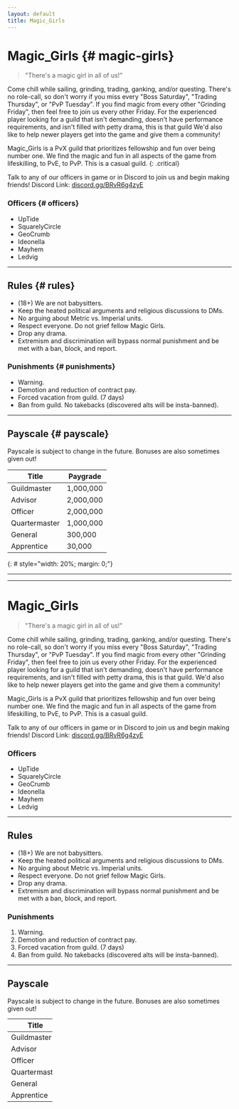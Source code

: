 ```yaml
---
layout: default
title: Magic_Girls
---
```


# Magic_Girls {# magic-girls}

> "There's a magic girl in all of us!"

Come chill while sailing, grinding, trading, ganking, and/or questing. There's no role-call, so don't worry if you miss every "Boss Saturday", "Trading Thursday", or "PvP Tuesday". If you find magic from every other "Grinding Friday", then feel free to join us every other Friday. For the experienced player looking for a guild that isn't demanding, doesn't have performance requirements, and isn't filled with petty drama, this is that guild We'd also like to help newer players get into the game and give them a community!

Magic_Girls is a PvX guild that prioritizes fellowship and fun over being number one. We find the magic and fun in all aspects of the game from lifeskilling, to PvE, to PvP. This is a casual guild.
{: .critical}

Talk to any of our officers in game or in Discord to join us and begin making friends! Discord Link: [discord.gg/BRvR6g4zyE](https://discord.gg/BRvR6g4zyE)


### Officers {# officers}

- UpTide
- SquarelyCircle
- GeoCrumb
- Ideonella
- Mayhem
- Ledvig

---

## Rules {# rules}

- (18+) We are not babysitters.
- Keep the heated political arguments and religious discussions to DMs.
- No arguing about Metric vs. Imperial units.
- Respect everyone. Do not grief fellow Magic Girls.
- Drop any drama.
- Extremism and discrimination will bypass normal punishment and be met with a ban, block, and report.

### Punishments {# punishments}

- Warning.
- Demotion and reduction of contract pay.
- Forced vacation from guild. (7 days)
- Ban from guild. No takebacks (discovered alts will be insta-banned).

---

## Payscale {# payscale}

Payscale is subject to change in the future. Bonuses are also sometimes given out!

|Title|Paygrade|
|-|-|
|Guildmaster  |1,000,000|
|Advisor      |2,000,000|
|Officer      |2,000,000|
|Quartermaster|1,000,000|
|General      |300,000|
|Apprentice   |30,000|
{: # style="width: 20%; margin: 0;"}

---
---

<h1 id="magic-girls">Magic_Girls</h1><blockquote>"There's a magic girl in all of us!"</blockquote><p>
 Come chill while sailing, grinding, trading, ganking, and/or questing. There's no role-call, so don't worry if you miss every
 "Boss Saturday", "Trading Thursday", or "PvP Tuesday". If you find magic from every other "Grinding Friday",
 then feel free to join us every other Friday. For the experienced player looking for a guild that isn't demanding,
 doesn't have performance requirements, and isn't filled with petty drama, this is that guild. We'd also like to help newer players get
 into the game and give them a community!</p>
<p class="critical">Magic_Girls is a PvX guild that prioritizes fellowship and fun over being number one.
 We find the magic and fun in all aspects of the game from lifeskilling, to PvE, to PvP. This is a casual guild.</p>
<p>Talk to any of our officers in game or in Discord to join us and begin making friends!
  Discord Link: <a href="https://discord.gg/BRvR6g4zyE">discord.gg/BRvR6g4zyE</a>
</p><h3 id="officers">Officers</h3><ul>
<li>UpTide</li>
<li>SquarelyCircle</li>
<li>GeoCrumb</li>
<li>Ideonella</li>
<li>Mayhem</li>
<li>Ledvig</li>
</ul>
<hr><h2 id="rules">Rules</h2><ul>
<li>(18+) We are not babysitters.</li>
<li>Keep the heated political arguments and religious discussions to DMs.</li>
<li>No arguing about Metric vs. Imperial units.</li>
<li>Respect everyone. Do not grief fellow Magic Girls.</li>
<li>Drop any drama.</li>
<li>Extremism and discrimination will bypass normal punishment and be met with a ban, block, and report.</li>
</ul><h3 id="punishments">Punishments</h3>
<ol>
<li>Warning.</li>
<li>Demotion and reduction of contract pay.</li>
<li>Forced vacation from guild. (7 days)</li>
<li>Ban from guild. No takebacks (discovered alts will be insta-banned).</li>
</ol>
<hr>
<h2 id="payscale">Payscale</h2>
<p>Payscale is subject to change in the future. Bonuses are also sometimes given out!</p>
<table style="width: 20%; margin: 0;">
  <thead><tr><th>Title</th><th>Paygrade</th></tr></thead>
  <tbody>
    <tr><td>Guildmaster</td><td>1,000,000</td></tr>
    <tr><td>Advisor</td><td>2,000,000</td></tr>
    <tr><td>Officer</td><td>2,000,000</td></tr>
    <tr><td>Quartermaster</td><td>1,000,000</td></tr>
    <tr><td>General</td><td>300,000</td></tr>
    <tr><td>Apprentice</td><td>30,000</td></tr>
  </tbody>
</table>
